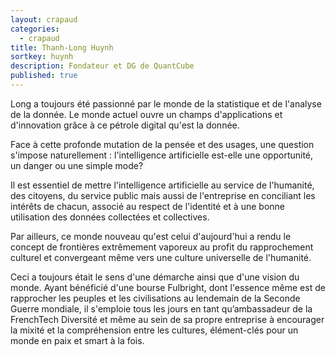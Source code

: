 ```yaml
---
layout: crapaud
categories:
  - crapaud
title: Thanh-Long Huynh
sortkey: huynh
description: Fondateur et DG de QuantCube
published: true
---
```


Long a toujours été passionné par le monde de la statistique et de l'analyse de la donnée. Le monde actuel ouvre un champs d'applications et d'innovation grâce à ce pétrole digital qu'est la donnée. 

Face à cette profonde mutation de la pensée et des usages, une question s'impose naturellement : l'intelligence artificielle est-elle une opportunité, un danger ou une simple mode? 

Il est essentiel de mettre l'intelligence artificielle au service de l'humanité, des citoyens, du service public mais aussi de l'entreprise en conciliant les intérêts de chacun, associé au respect de l'identité et à une bonne utilisation des données collectées et collectives. 

Par ailleurs, ce monde nouveau qu'est celui d'aujourd'hui a rendu le concept de frontières extrêmement vaporeux au profit du rapprochement culturel et convergeant même vers une culture universelle de l'humanité. 

Ceci a toujours était le sens d'une démarche ainsi que d'une vision du monde. Ayant bénéficié d'une bourse Fulbright, dont l'essence même est de rapprocher les peuples et les civilisations au lendemain de la Seconde Guerre mondiale, il s'emploie tous les jours en tant qu’ambassadeur de la FrenchTech Diversité et même au sein de sa propre entreprise à encourager la mixité et la compréhension entre les cultures, élément-clés pour un monde en paix et smart à la fois.

